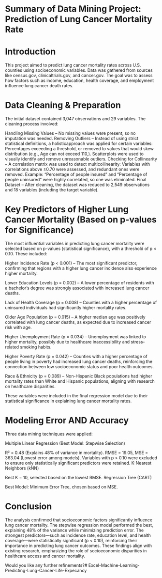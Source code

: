 # Summary of Data Mining Project: Prediction of Lung Cancer Mortality Rate
# Introduction
This project aimed to predict lung cancer mortality rates across U.S. counties using socioeconomic variables. Data was gathered from sources like census.gov, clinicaltrials.gov, and cancer.gov. The goal was to assess how factors such as income, education, health coverage, and employment influence lung cancer death rates.

# Data Cleaning & Preparation
The initial dataset contained 3,047 observations and 29 variables. The cleaning process involved:

Handling Missing Values – No missing values were present, so no imputation was needed.
Removing Outliers – Instead of using strict statistical definitions, a holisticapproach was applied for certain variables:
Percentages exceeding a threshold, or removed to values that would skew distribution (e.g., Age can not exceed 110,).
Scatterplots were used to visually identify and remove unreasonable outliers.
Checking for Collinearity – A correlation matrix was used to detect multicollinearity:
Variables with correlations above ±0.70 were assessed, and redundant ones were removed.
Example: “Percentage of people insured” and “Percentage of people uninsured” were highly correlated, so one was eliminated.
Final Dataset – After cleaning, the dataset was reduced to 2,549 observations and 18 variables (including the target variable).

# Key Predictors of Higher Lung Cancer Mortality (Based on p-values for Significance)
The most influential variables in predicting lung cancer mortality were selected based on p-values (statistical significance), with a threshold of p < 0.10. These included:

Higher Incidence Rate (p < 0.001) – The most significant predictor, confirming that regions with a higher lung cancer incidence also experience higher mortality.

Lower Education Levels (p = 0.002) – A lower percentage of residents with a bachelor’s degree was strongly associated with increased lung cancer deaths.

Lack of Health Coverage (p = 0.008) – Counties with a higher percentage of uninsured individuals had significantly higher mortality rates.

Older Age Population (p = 0.015) – A higher median age was positively correlated with lung cancer deaths, as expected due to increased cancer risk with age.

Higher Unemployment Rate (p = 0.034) – Unemployment was linked to higher mortality, possibly due to healthcare inaccessibility and stress-related smoking habits.

Higher Poverty Rate (p = 0.042) – Counties with a higher percentage of people living in poverty had increased lung cancer deaths, reinforcing the connection between low socioeconomic status and poor health outcomes.

Race & Ethnicity (p = 0.089) – Non-Hispanic Black populations had higher mortality rates than White and Hispanic populations, aligning with research on healthcare disparities.

These variables were included in the final regression model due to their statistical significance in explaining lung cancer mortality rates.

# Modeling Error AND Accuracy
Three data mining techniques were applied:

Multiple Linear Regression (Best Model: Stepwise Selection)

R² = 0.48 (Explains 48% of variance in mortality).
RMSE = 19.05, MSE = 363.04 (Lowest error among models).
Variables with p > 0.10 were excluded to ensure only statistically significant predictors were retained.
K-Nearest Neighbors (kNN)

Best K = 10, selected based on the lowest RMSE.
Regression Tree (CART)

Best Model: Minimum Error Tree, chosen based on MSE.
# Conclusion
The analysis confirmed that socioeconomic factors significantly influence lung cancer mortality. The stepwise regression model performed the best, explaining 48% of the variance while minimizing prediction error. The strongest predictors—such as incidence rate, education level, and health coverage—were statistically significant (p < 0.10), reinforcing their importance in predicting lung cancer outcomes. These findings align with existing research, emphasizing the role of socioeconomic disparities in healthcare access and cancer mortality.

Would you like any further refinements?# Excel-Machine-Learning-Predicting-Lung-Cancer-Life-Expecancy
